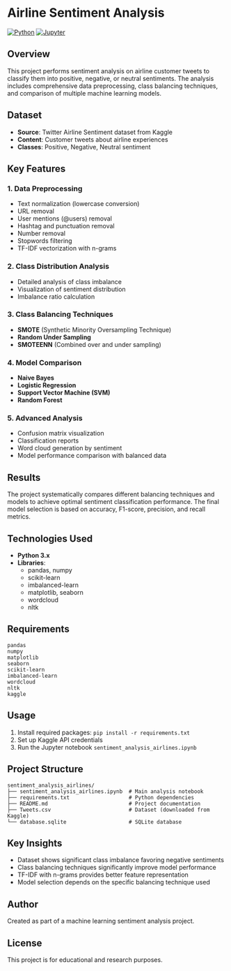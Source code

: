 # Airline Sentiment Analysis

[![Python](https://img.shields.io/badge/python-3.8%2B-blue.svg)](https://www.python.org/downloads/)
[![Jupyter](https://img.shields.io/badge/jupyter-notebook-orange.svg)](https://jupyter.org/)

## Overview
This project performs sentiment analysis on airline customer tweets to classify them into positive, negative, or neutral sentiments. The analysis includes comprehensive data preprocessing, class balancing techniques, and comparison of multiple machine learning models.

## Dataset
- **Source**: Twitter Airline Sentiment dataset from Kaggle
- **Content**: Customer tweets about airline experiences
- **Classes**: Positive, Negative, Neutral sentiment

## Key Features

### 1. Data Preprocessing
- Text normalization (lowercase conversion)
- URL removal
- User mentions (@users) removal
- Hashtag and punctuation removal
- Number removal
- Stopwords filtering
- TF-IDF vectorization with n-grams

### 2. Class Distribution Analysis
- Detailed analysis of class imbalance
- Visualization of sentiment distribution
- Imbalance ratio calculation

### 3. Class Balancing Techniques
- **SMOTE** (Synthetic Minority Oversampling Technique)
- **Random Under Sampling**
- **SMOTEENN** (Combined over and under sampling)

### 4. Model Comparison
- **Naive Bayes**
- **Logistic Regression**
- **Support Vector Machine (SVM)**
- **Random Forest**

### 5. Advanced Analysis
- Confusion matrix visualization
- Classification reports
- Word cloud generation by sentiment
- Model performance comparison with balanced data

## Results
The project systematically compares different balancing techniques and models to achieve optimal sentiment classification performance. The final model selection is based on accuracy, F1-score, precision, and recall metrics.

## Technologies Used
- **Python 3.x**
- **Libraries**:
  - pandas, numpy
  - scikit-learn
  - imbalanced-learn
  - matplotlib, seaborn
  - wordcloud
  - nltk

## Requirements
```
pandas
numpy
matplotlib
seaborn
scikit-learn
imbalanced-learn
wordcloud
nltk
kaggle
```

## Usage
1. Install required packages: `pip install -r requirements.txt`
2. Set up Kaggle API credentials
3. Run the Jupyter notebook `sentiment_analysis_airlines.ipynb`

## Project Structure
```
sentiment_analysis_airlines/
├── sentiment_analysis_airlines.ipynb  # Main analysis notebook
├── requirements.txt                   # Python dependencies
├── README.md                          # Project documentation
├── Tweets.csv                         # Dataset (downloaded from Kaggle)
└── database.sqlite                    # SQLite database
```

## Key Insights
- Dataset shows significant class imbalance favoring negative sentiments
- Class balancing techniques significantly improve model performance
- TF-IDF with n-grams provides better feature representation
- Model selection depends on the specific balancing technique used

## Author
Created as part of a machine learning sentiment analysis project.

## License
This project is for educational and research purposes.
